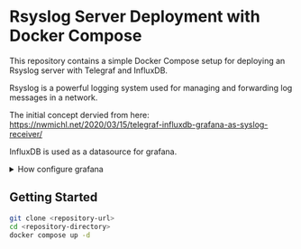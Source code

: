 # Rsyslog Server Deployment with Docker Compose

This repository contains a simple Docker Compose setup for deploying an Rsyslog server with Telegraf and InfluxDB.

Rsyslog is a powerful logging system used for managing and forwarding log messages in a network.

The initial concept dervied from here: https://nwmichl.net/2020/03/15/telegraf-influxdb-grafana-as-syslog-receiver/

InfluxDB is used as a datasource for grafana.

<details>
<summary>How configure grafana</summary>

### Add a data source
- Hover over the settings cog in the sidebar and click Data sources
- Click "Add new data source"
- Find influxDB from the list
- Basic Configuration Parameters:
    - Name: whatever you want
    - Query Language: InfluxQL
    - URL: http://\<IP ADDRESS OF COMPUTER HOSTING CONTAINERS\>:8086/
- Custom HTTP Headers:
    - Header: Authorization
    - Value (make sure you enter this value **EXACTLY, including Token**): Token veryverysecuretoken
- InfluxDB Details:
    - Database: GOLDENBYTE-BUCKET
</details>

## Getting Started


```bash
git clone <repository-url>
cd <repository-directory>
docker compose up -d
```


